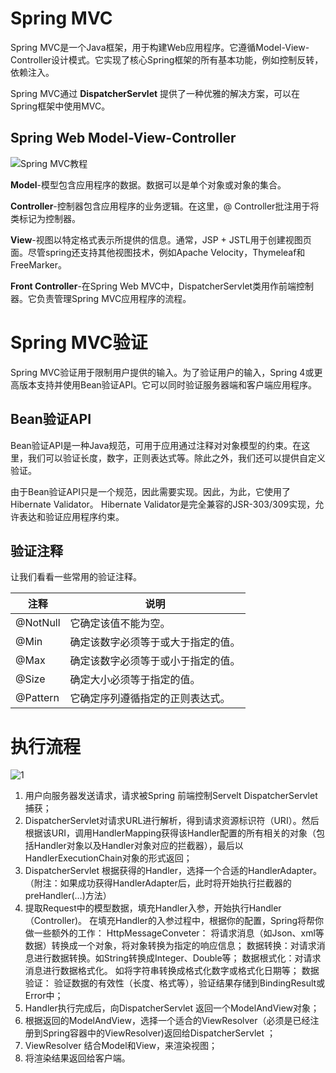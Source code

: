# Spring MVC

Spring MVC是一个Java框架，用于构建Web应用程序。它遵循Model-View-Controller设计模式。它实现了核心Spring框架的所有基本功能，例如控制反转，依赖注入。

Spring MVC通过 **DispatcherServlet** 提供了一种优雅的解决方案，可以在Spring框架中使用MVC。



## Spring Web Model-View-Controller

![Spring MVC教程](https://www.cainiaojc.com/static/upload/210424/0820590.png)

**Model**-模型包含应用程序的数据。数据可以是单个对象或对象的集合。

**Controller**-控制器包含应用程序的业务逻辑。在这里，@ Controller批注用于将类标记为控制器。

**View**-视图以特定格式表示所提供的信息。通常，JSP + JSTL用于创建视图页面。尽管spring还支持其他视图技术，例如Apache Velocity，Thymeleaf和FreeMarker。

**Front Controller**-在Spring Web MVC中，DispatcherServlet类用作前端控制器。它负责管理Spring MVC应用程序的流程。



# Spring MVC验证

Spring MVC验证用于限制用户提供的输入。为了验证用户的输入，Spring 4或更高版本支持并使用Bean验证API。它可以同时验证服务器端和客户端应用程序。

## Bean验证API

Bean验证API是一种Java规范，可用于应用通过注释对对象模型的约束。在这里，我们可以验证长度，数字，正则表达式等。除此之外，我们还可以提供自定义验证。

由于Bean验证API只是一个规范，因此需要实现。因此，为此，它使用了Hibernate Validator。 Hibernate Validator是完全兼容的JSR-303/309实现，允许表达和验证应用程序约束。

## 验证注释

让我们看看一些常用的验证注释。

| 注释     | 说明                               |
| -------- | ---------------------------------- |
| @NotNull | 它确定该值不能为空。               |
| @Min     | 确定该数字必须等于或大于指定的值。 |
| @Max     | 确定该数字必须等于或小于指定的值。 |
| @Size    | 确定大小必须等于指定的值。         |
| @Pattern | 它确定序列遵循指定的正则表达式。   |





# 执行流程

![1](https://img.javatt.com/e8/e824676190c76edc5038f1c29d97539d.png)

1.  用户向服务器发送请求，请求被Spring 前端控制Servelt DispatcherServlet捕获； 
2.  DispatcherServlet对请求URL进行解析，得到请求资源标识符（URI）。然后根据该URI，调用HandlerMapping获得该Handler配置的所有相关的对象（包括Handler对象以及Handler对象对应的拦截器），最后以HandlerExecutionChain对象的形式返回； 
3.  DispatcherServlet 根据获得的Handler，选择一个合适的HandlerAdapter。（附注：如果成功获得HandlerAdapter后，此时将开始执行拦截器的preHandler(…)方法） 
4.  提取Request中的模型数据，填充Handler入参，开始执行Handler（Controller)。 在填充Handler的入参过程中，根据你的配置，Spring将帮你做一些额外的工作： HttpMessageConveter： 将请求消息（如Json、xml等数据）转换成一个对象，将对象转换为指定的响应信息； 数据转换：对请求消息进行数据转换。如String转换成Integer、Double等； 数据根式化：对请求消息进行数据格式化。 如将字符串转换成格式化数字或格式化日期等； 数据验证： 验证数据的有效性（长度、格式等），验证结果存储到BindingResult或Error中； 
5.  Handler执行完成后，向DispatcherServlet 返回一个ModelAndView对象； 
6.  根据返回的ModelAndView，选择一个适合的ViewResolver（必须是已经注册到Spring容器中的ViewResolver)返回给DispatcherServlet ； 
7.  ViewResolver 结合Model和View，来渲染视图； 
8.  将渲染结果返回给客户端。